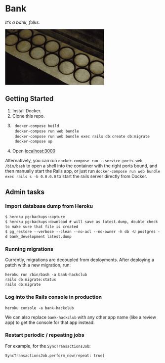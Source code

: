 # Bank

_It’s a bank, folks._

![Hack Club Bank](hack_club_bank_laser.gif)

## Getting Started

1. Install Docker.
2. Clone this repo.
3. ```sh
    docker-compose build
    docker-compose run web bundle
    docker-compose run web bundle exec rails db:create db:migrate
    docker-compose up
   ```
4. Open [localhost:3000](http://localhost:3000)

Alternatively, you can run `docker-compose run --service-ports web /bin/bash` to open a shell into the container with the right ports bound, and then manually start the Rails app, or just run `docker-compose run web bundle exec rails s -b 0.0.0.0` to start the rails server directly from Docker.

## Admin tasks

### Import database dump from Heroku

    $ heroku pg:backups:capture
    $ heroku pg:backups:download # will save as latest.dump, double check to make sure that file is created
    $ pg_restore --verbose --clean --no-acl --no-owner -h db -U postgres -d bank_development latest.dump

### Running migrations

Currently, migrations are decoupled from deployments. After deploying a patch with a new migration, run:

```
heroku run /bin/bash -a bank-hackclub
rails db:migrate:status
rails db:migrate
```

### Log into the Rails console in production

```
heroku console -a bank-hackclub
```

We can also replace `bank-hackclub` with any other app name (like a review app) to get the console for that app instead.

### Restart periodic / repeating jobs

For example, for the `SyncTransactionsJob`:

```
SyncTransactionsJob.perform_now(repeat: true)
```

